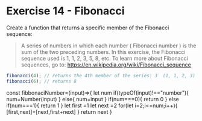 # Exercise 14 - Fibonacci

Create a function that returns a specific member of the Fibonacci sequence:

> A series of numbers in which each number ( Fibonacci number ) is the sum of the two preceding numbers.
> In this exercise, the Fibonacci sequence used is 1, 1, 2, 3, 5, 8, etc.
> To learn more about Fibonacci sequences, go to: https://en.wikipedia.org/wiki/Fibonacci_sequence

```javascript
fibonacci(4); // returns the 4th member of the series: 3  (1, 1, 2, 3)
fibonacci(6); // returns 8
```

const fibbonaciNumber=(input)=>{
    let num
    if(typeOf(input)!=="number"){
        num=Number(input)
    }
    else{
        num=input
    }
    if(num===0){
        return 0
    }
    else if(num===1){
        return 1
    }
    let first =1
    let next =2
    for(let i=2;i<=num;i++){
        [first,next]=[next,first+next]
    }
    return next
}
